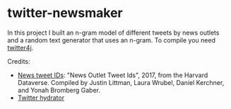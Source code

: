 # twitter-newsmaker

In this project I built an n-gram model of different tweets by news outlets and a random text generator that uses an n-gram. To compile you need [twitter4j](http://twitter4j.org/en/index.html).

Credits: 
* [News tweet IDs](https://doi.org/10.7910/DVN/2FIFLH): "News Outlet Tweet Ids", 2017, from the Harvard Dataverse. Compiled by Justin Littman, Laura Wrubel, Daniel Kerchner, and Yonah Bromberg Gaber.
* [Twitter hydrator](https://github.com/DocNow/hydrator)
